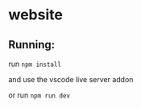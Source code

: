 # website

## Running:

run ```npm install```

and use the vscode live server addon

or run ```npm run dev```